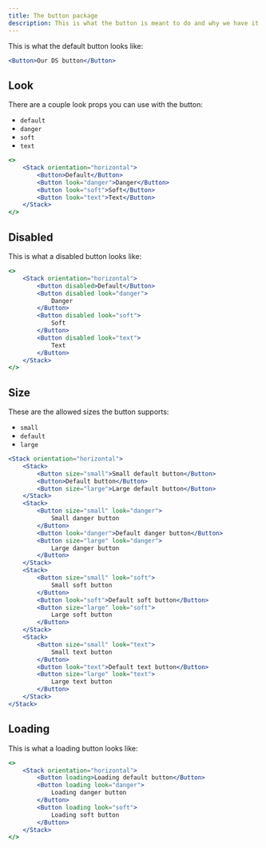 ```yaml
---
title: The button package
description: This is what the button is meant to do and why we have it
---
```


This is what the default button looks like:

```jsx live
<Button>Our DS button</Button>
```

## Look

There are a couple look props you can use with the button:

- `default`
- `danger`
- `soft`
- `text`

```jsx live
<>
	<Stack orientation="horizontal">
		<Button>Default</Button>
		<Button look="danger">Danger</Button>
		<Button look="soft">Soft</Button>
		<Button look="text">Text</Button>
	</Stack>
</>
```

## Disabled

This is what a disabled button looks like:

```jsx live
<>
	<Stack orientation="horizontal">
		<Button disabled>Default</Button>
		<Button disabled look="danger">
			Danger
		</Button>
		<Button disabled look="soft">
			Soft
		</Button>
		<Button disabled look="text">
			Text
		</Button>
	</Stack>
</>
```

## Size

These are the allowed sizes the button supports:

- `small`
- `default`
- `large`

```jsx live
<Stack orientation="horizontal">
	<Stack>
		<Button size="small">Small default button</Button>
		<Button>Default button</Button>
		<Button size="large">Large default button</Button>
	</Stack>
	<Stack>
		<Button size="small" look="danger">
			Small danger button
		</Button>
		<Button look="danger">Default danger button</Button>
		<Button size="large" look="danger">
			Large danger button
		</Button>
	</Stack>
	<Stack>
		<Button size="small" look="soft">
			Small soft button
		</Button>
		<Button look="soft">Default soft button</Button>
		<Button size="large" look="soft">
			Large soft button
		</Button>
	</Stack>
	<Stack>
		<Button size="small" look="text">
			Small text button
		</Button>
		<Button look="text">Default text button</Button>
		<Button size="large" look="text">
			Large text button
		</Button>
	</Stack>
</Stack>
```

## Loading

This is what a loading button looks like:

```jsx live
<>
	<Stack orientation="horizontal">
		<Button loading>Loading default button</Button>
		<Button loading look="danger">
			Loading danger button
		</Button>
		<Button loading look="soft">
			Loading soft button
		</Button>
	</Stack>
</>
```
